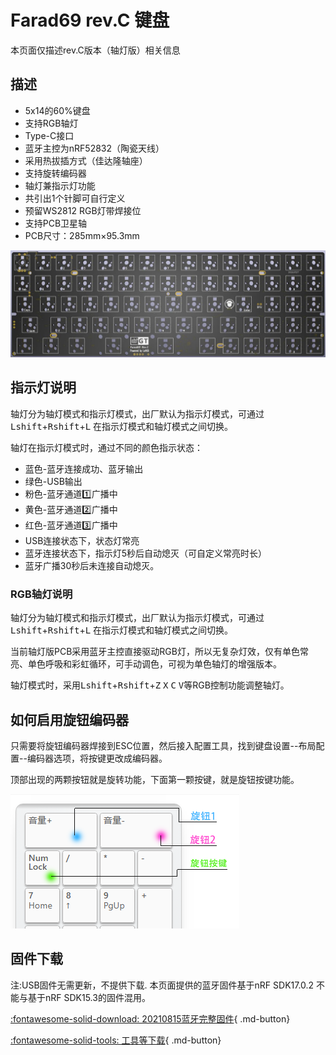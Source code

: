 Farad69 rev.C 键盘
=====================
本页面仅描述rev.C版本（轴灯版）相关信息

## 描述

- 5x14的60%键盘
- 支持RGB轴灯
- Type-C接口
- 蓝牙主控为nRF52832（陶瓷天线）
- 采用热拔插方式（佳达隆轴座）
- 支持旋转编码器
- 轴灯兼指示灯功能
- 共引出1个针脚可自行定义
- 预留WS2812 RGB灯带焊接位
- 支持PCB卫星轴
- PCB尺寸：285mm×95.3mm

![](../img/farad69-c.jpg "Farad69 rev.C PCB")

## 指示灯说明

轴灯分为轴灯模式和指示灯模式，出厂默认为指示灯模式，可通过<kbd>Lshift</kbd>+<kbd>Rshift</kbd>+<kbd>L</kbd> 在指示灯模式和轴灯模式之间切换。

轴灯在指示灯模式时，通过不同的颜色指示状态：

- 蓝色-蓝牙连接成功、蓝牙输出
- 绿色-USB输出
- 粉色-蓝牙通道1️⃣广播中
- 黄色-蓝牙通道2️⃣广播中
- 红色-蓝牙通道3️⃣广播中
- USB连接状态下，状态灯常亮
- 蓝牙连接状态下，指示灯5秒后自动熄灭（可自定义常亮时长）
- 蓝牙广播30秒后未连接自动熄灭。

### RGB轴灯说明

轴灯分为轴灯模式和指示灯模式，出厂默认为指示灯模式，可通过<kbd>Lshift</kbd>+<kbd>Rshift</kbd>+<kbd>L</kbd> 在指示灯模式和轴灯模式之间切换。

当前轴灯版PCB采用蓝牙主控直接驱动RGB灯，所以无复杂灯效，仅有单色常亮、单色呼吸和彩虹循环，可手动调色，可视为单色轴灯的增强版本。

轴灯模式时，采用<kbd>Lshift</kbd>+<kbd>Rshift</kbd>+<kbd>Z</kbd> <kbd>X</kbd> <kbd>C</kbd> <kbd>V</kbd>等RGB控制功能调整轴灯。

## 如何启用旋钮编码器

只需要将旋钮编码器焊接到ESC位置，然后接入配置工具，找到键盘设置--布局配置--编码器选项，将按键更改成编码器。

顶部出现的两颗按钮就是旋转功能，下面第一颗按键，就是旋钮按键功能。

![](../img/rotary.png "按键示意图")

## 固件下载

注:USB固件无需更新，不提供下载. 
本页面提供的蓝牙固件基于nRF SDK17.0.2 不能与基于nRF SDK15.3的固件混用。

[:fontawesome-solid-download:  20210815蓝牙完整固件](http://glab.online/down/sdk17/farad69-c-20210815-nrf52-all.hex){ .md-button}

[:fontawesome-solid-tools:  工具等下载](../down/download.md){ .md-button}